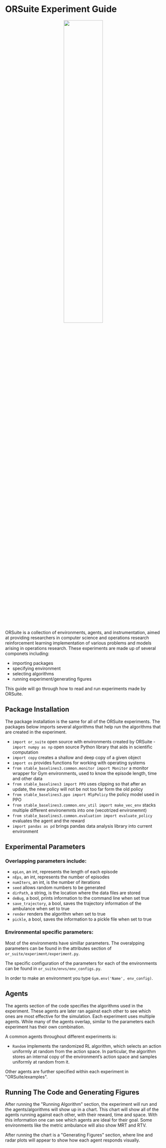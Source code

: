 # ORSuite Experiment Guide
<!-- Logo -->
<p align="center">
   <img src="https://raw.githubusercontent.com/cornell-orie/ORSuite/main/ORSuite.svg" width="50%">
</p>

ORSuite is a collection of environments, agents, and instrumentation, aimed at providing researchers in computer science and operations research reinforcement learning implementation of various problems and models arising in operations research. These experiments are made up of several componets including:

- importing packages
- specifying environment
- selecting algorithms
- running experiment/generating figures

This guide will go through how to read and run experiments made by ORSuite. 

## Package Installation
The package installation is the same for all of the ORSuite experiments. The packages below imports several algorithms that help run the algorithms that are created in the experiment. 

   - `import or_suite` open source with environments created by ORSuite
   -` import numpy as np` open source Python library that aids in scientific computation
   - `import copy` creates a shallow and deep copy of a given object
   - `import os` provides functions for working with operating systems
   - `from stable_baselines3.common.monitor import Monitor` a monitor wrapper for Gym environments, used to know the episode length, time and other data
   - `from stable_baselines3 import PPO` uses clipping so that after an update, the new policy will not be not too far form the old policy
   - `from stable_baselines3.ppo import MlpPolicy` the policy model used in PPO
   - `from stable_baselines3.common.env_util import make_vec_env` stacks multiple different environemnts into one (vecotrized environemnt)
   - `from stable_baselines3.common.evaluation import evaluate_policy` evaluates the agent and the reward
   - `import pandas as pd` brings pandas data analysis library into current environment 

## Experimental Parameters

### Overlapping parameters include: 
   - `epLen`, an int, represents the length of each episode 
   - `nEps`, an int, represents the number of episodes
   - `numIters`, an int, is the number of iterations
   - `seed` allows random numbers to be generated
   - `dirPath`, a string, is the location where the data files are stored
   - `deBug`, a bool, prints information to the command line when set true 
   - `save_trajectory`, a bool, saves the trajectory information of the ambulance when set to true
   - `render` renders the algorithm when set to true
   - `pickle`, a bool, saves the information to a pickle file when set to true
 
 ### Environmental specific parameters: 
 
Most of the environments have simillar parameters. The overalpping parameters can be found in the attributes section of `or_suite/experiment/experiment.py`. 

The specific configuration of the parameters for each of the environments can be found in `or_suite/envs/env_configs.py`.

In order to make an environment you type `Gym.env('Name', env_config)`. 
 

## Agents

The agents section of the code specifies the algorithms used in the experiment. These agents are later ran against each other to see which ones are most effective for the simulation. 
Each experiment uses multiple agents. While many of the agents overlap, similar to the parameters each experiment has their own combination. 

A common agents throughout different experiments is:
- `Random` implements the randomized RL algorithm, which selects an action uniformly at random from the action space. In particular, the algorithm stores an internal copy of the environment’s action space and samples uniformly at random from it.

Other agents are further specified within each experiment in "ORSuite/examples". 

## Running The Code and Generating Figures 

After running the "Running Algorithm" section, the experiment will run and the agents/algorithms will show up in a chart. This chart will show all of the agents running against each other, with their reward, time and space. With this information one can see which agents are ideal for their goal. Some environments like the metric ambulance will also show MRT and RTV. 

After running the chart is a "Generating Figures" section, where line and radar plots will appear to show how each agent responds visually. 
